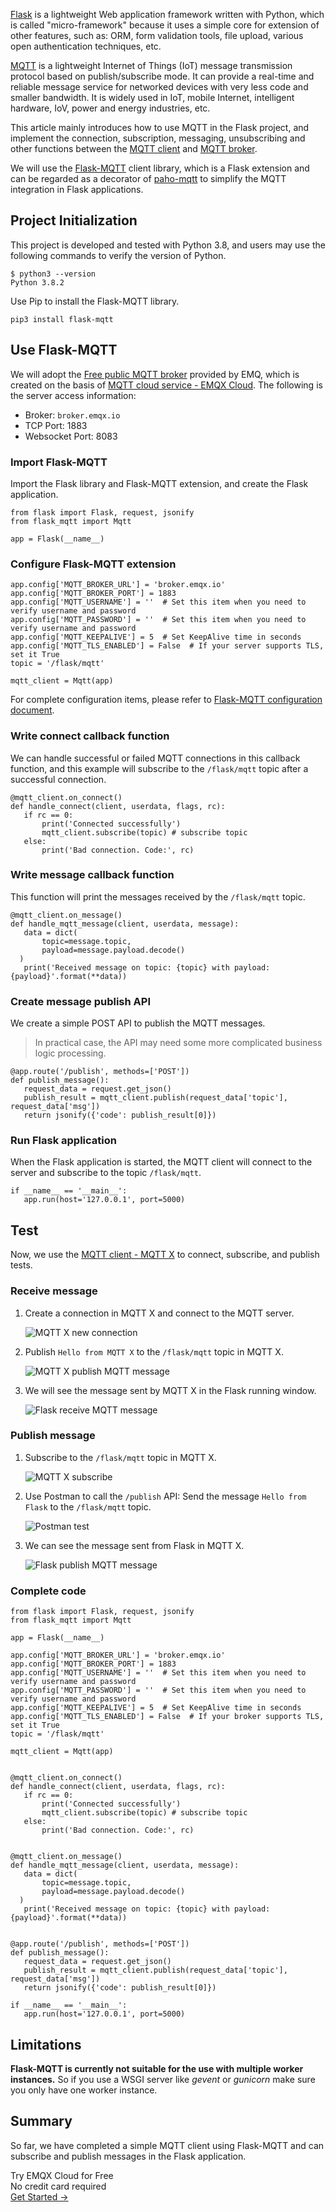 [Flask](https://flask.palletsprojects.com/en/2.1.x/) is a lightweight Web application framework written with Python, which is called "micro-framework" because it uses a simple core for extension of other features, such as: ORM, form validation tools, file upload, various open authentication techniques, etc.  

[MQTT](https://www.emqx.com/en/mqtt) is a lightweight Internet of Things (IoT) message transmission protocol based on publish/subscribe mode. It can provide a real-time and reliable message service for networked devices with very less code and smaller bandwidth. It is widely used in IoT, mobile Internet, intelligent hardware, IoV, power and energy industries, etc.

This article mainly introduces how to use MQTT in the Flask project, and implement the connection, subscription, messaging, unsubscribing and other functions between the  [MQTT client](https://www.emqx.com/en/blog/introduction-to-the-commonly-used-mqtt-client-library) and [MQTT broker](https://www.emqx.com/en/mqtt/public-mqtt5-broker).

We will use the [Flask-MQTT](https://flask-mqtt.readthedocs.io/en/latest/index.html) client library, which is a Flask extension and can be regarded as a decorator of [paho-mqtt](https://www.eclipse.org/paho/clients/python/) to simplify the MQTT integration in Flask applications.

## Project Initialization

This project is developed and tested with Python 3.8, and users may use the following commands to verify the version of Python.

```
$ python3 --version
Python 3.8.2
```

Use Pip to install the Flask-MQTT library.

```
pip3 install flask-mqtt
```

## Use Flask-MQTT

We will adopt the [Free public MQTT broker](https://www.emqx.com/en/mqtt/public-mqtt5-broker) provided by EMQ, which is created on the basis of [MQTT cloud service - EMQX Cloud](https://www.emqx.com/en/cloud). The following is the server access information:

- Broker: `broker.emqx.io`
- TCP Port: 1883
- Websocket Port: 8083

### Import Flask-MQTT

Import the Flask library and Flask-MQTT extension, and create the Flask application.

```
from flask import Flask, request, jsonify
from flask_mqtt import Mqtt

app = Flask(__name__)
```

### Configure Flask-MQTT extension

```
app.config['MQTT_BROKER_URL'] = 'broker.emqx.io'
app.config['MQTT_BROKER_PORT'] = 1883
app.config['MQTT_USERNAME'] = ''  # Set this item when you need to verify username and password
app.config['MQTT_PASSWORD'] = ''  # Set this item when you need to verify username and password
app.config['MQTT_KEEPALIVE'] = 5  # Set KeepAlive time in seconds
app.config['MQTT_TLS_ENABLED'] = False  # If your server supports TLS, set it True
topic = '/flask/mqtt'

mqtt_client = Mqtt(app)
```

For complete configuration items, please refer to [Flask-MQTT configuration document](https://flask-mqtt.readthedocs.io/en/latest/configuration.html).

### Write connect callback function

We can handle successful or failed MQTT connections in this callback function, and this example will subscribe to the `/flask/mqtt` topic after a successful connection.

```
@mqtt_client.on_connect()
def handle_connect(client, userdata, flags, rc):
   if rc == 0:
       print('Connected successfully')
       mqtt_client.subscribe(topic) # subscribe topic
   else:
       print('Bad connection. Code:', rc)
```

### Write message callback function

This function will print the messages received by the `/flask/mqtt` topic.

```
@mqtt_client.on_message()
def handle_mqtt_message(client, userdata, message):
   data = dict(
       topic=message.topic,
       payload=message.payload.decode()
  )
   print('Received message on topic: {topic} with payload: {payload}'.format(**data))
```

### Create message publish API

We create a simple POST API to publish the MQTT messages.

> In practical case, the API may need some more complicated business logic processing.

```
@app.route('/publish', methods=['POST'])
def publish_message():
   request_data = request.get_json()
   publish_result = mqtt_client.publish(request_data['topic'], request_data['msg'])
   return jsonify({'code': publish_result[0]})
```

### **Run Flask application**

When the Flask application is started, the MQTT client will connect to the server and subscribe to the topic `/flask/mqtt`.

```
if __name__ == '__main__':
   app.run(host='127.0.0.1', port=5000)
```

## Test

Now, we use the [MQTT client - MQTT X](https://mqttx.app) to connect, subscribe, and publish tests.

### Receive message

1. Create a connection in MQTT X and connect to the MQTT server.

   ![MQTT X new connection](https://assets.emqx.com/images/0813905d4d732565476cdbf5275a65e2.png)

2. Publish `Hello from MQTT X` to the `/flask/mqtt` topic in MQTT X.

   ![MQTT X publish MQTT message](https://assets.emqx.com/images/b4b533b9113da3735304c7b38397aa12.png)

3. We will see the message sent by MQTT X in the Flask running window.

   ![Flask receive MQTT message](https://assets.emqx.com/images/ce56d6aa495c5193f0fe8fd63c911c40.png)


### Publish message

1. Subscribe to the `/flask/mqtt` topic in MQTT X.

   ![MQTT X subscribe](https://assets.emqx.com/images/b2d98f1d30a9158444c2894294014dcf.png)

2. Use Postman to call the `/publish` API: Send the message `Hello from Flask` to the `/flask/mqtt` topic.

   ![Postman test](https://assets.emqx.com/images/901ac5434b526edd82c413c26cf21c72.png)

3. We can see the message sent from Flask in MQTT X.

   ![Flask publish MQTT message](https://assets.emqx.com/images/3bcb310ab66fdb20b2f3d169673dd4b7.png)


### Complete code

```
from flask import Flask, request, jsonify
from flask_mqtt import Mqtt

app = Flask(__name__)

app.config['MQTT_BROKER_URL'] = 'broker.emqx.io'
app.config['MQTT_BROKER_PORT'] = 1883
app.config['MQTT_USERNAME'] = ''  # Set this item when you need to verify username and password
app.config['MQTT_PASSWORD'] = ''  # Set this item when you need to verify username and password
app.config['MQTT_KEEPALIVE'] = 5  # Set KeepAlive time in seconds
app.config['MQTT_TLS_ENABLED'] = False  # If your broker supports TLS, set it True
topic = '/flask/mqtt'

mqtt_client = Mqtt(app)


@mqtt_client.on_connect()
def handle_connect(client, userdata, flags, rc):
   if rc == 0:
       print('Connected successfully')
       mqtt_client.subscribe(topic) # subscribe topic
   else:
       print('Bad connection. Code:', rc)


@mqtt_client.on_message()
def handle_mqtt_message(client, userdata, message):
   data = dict(
       topic=message.topic,
       payload=message.payload.decode()
  )
   print('Received message on topic: {topic} with payload: {payload}'.format(**data))


@app.route('/publish', methods=['POST'])
def publish_message():
   request_data = request.get_json()
   publish_result = mqtt_client.publish(request_data['topic'], request_data['msg'])
   return jsonify({'code': publish_result[0]})

if __name__ == '__main__':
   app.run(host='127.0.0.1', port=5000)
```

## Limitations

**Flask-MQTT is currently not suitable for the use with multiple worker instances.** So if you use a WSGI server like *gevent* or *gunicorn* make sure you only have one worker instance.

## Summary

So far, we have completed a simple MQTT client using Flask-MQTT and can subscribe and publish messages in the Flask application.



<section class="promotion">
    <div>
        Try EMQX Cloud for Free
        <div class="is-size-14 is-text-normal has-text-weight-normal">No credit card required</div>
    </div>
    <a href="https://accounts.emqx.com/signup?continue=https://cloud-intl.emqx.com/console/deployments/0?oper=new" class="button is-gradient px-5">Get Started →</a>
</section>
